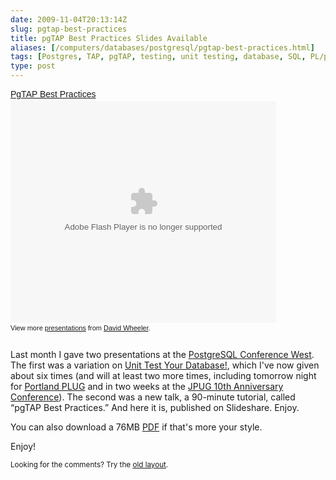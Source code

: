 ```yaml
--- 
date: 2009-11-04T20:13:14Z
slug: pgtap-best-practices
title: pgTAP Best Practices Slides Available
aliases: [/computers/databases/postgresql/pgtap-best-practices.html]
tags: [Postgres, TAP, pgTAP, testing, unit testing, database, SQL, PL/pgSQL]
type: post
---
```


<div style="width:425px;text-align:left" class="left" id="__ss_2423179"><a style="font:14px Helvetica,Arial,Sans-serif;display:block;margin:12px 0 3px 0;text-decoration:underline;" href="https://www.slideshare.net/justatheory/pgtap-best-practices" title="PgTAP Best Practices">PgTAP Best Practices</a><object style="margin:0px" width="425" height="355"><param name="movie" value="https://static.slidesharecdn.com/swf/ssplayer2.swf?doc=pgtapbestpractices-091104135201-phpapp01&amp;stripped_title=pgtap-best-practices" /><param name="allowFullScreen" value="true"/><param name="allowScriptAccess" value="always"/><embed src="https://static.slidesharecdn.com/swf/ssplayer2.swf?doc=pgtapbestpractices-091104135201-phpapp01&amp;stripped_title=pgtap-best-practices" type="application/x-shockwave-flash" allowscriptaccess="always" allowfullscreen="true" width="425" height="355"></embed></object><div style="font-size:11px;font-family:tahoma,arial;height:26px;padding-top:2px;">View more <a style="text-decoration:underline;" href="https://www.slideshare.net/">presentations</a> from <a style="text-decoration:underline;" href="https://www.slideshare.net/justatheory">David Wheeler</a>.</div></div>

<p>Last month I gave two presentations at the <a href="http://www.postgresqlconference.org/2009/west/" title="West 2009, Seattle! | PostgreSQL Conference">PostgreSQL Conference West</a>. The first was a variation on <a href="/computers/databases/postgresql/unit-test-your-database.html" title="Just a Theory: “Unit Test Your Database!”">Unit Test Your Database!</a>, which I've now given about six times (and will at least two more times, including tomorrow night for <a href="http://www.pdxlinux.org/" title="Portland Linux/Unix User Group">Portland PLUG</a> and in two weeks at the <a href="http://www.postgresql.jp/events/pgcon09j/e/">JPUG 10th Anniversary Conference</a>). The second was a new talk, a 90-minute tutorial, called “pgTAP Best Practices.” And here it is, published on Slideshare. Enjoy.</p>

<p>You can also download a 76MB <a href="http://www.kineticode.com/docs/pgtap_best_practices.pdf" title="pgTAP Best Practices">PDF</a> if that's more your style.</p>

<p>Enjoy!</p>

<p class="past"><small>Looking for the comments? Try the <a rel="nofollow" href="//past.justatheory.com/computers/databases/postgresql/pgtap-best-practices.html">old layout</a>.</small></p>


